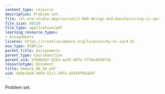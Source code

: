 ```yaml
---
content_type: resource
description: Problem set.
file: /ol-ocw-studio-app/courses/2-008-design-and-manufacturing-ii-spring-2004/de9ecbe84d4351c139fee5429f95ab47_hmewrk_06_04.pdf
file_size: 60210
file_type: application/pdf
learning_resource_types:
- Assignments
license: https://creativecommons.org/licenses/by-nc-sa/4.0/
ocw_type: OCWFile
parent_title: Assignments
parent_type: CourseSection
parent_uid: bfb8b6d7-82b3-ea35-497e-7ff6e4936f10
resourcetype: Document
title: hmewrk_06_04.pdf
uid: de9ecbe8-4d43-51c1-39fe-e5429f95ab47
---
```

Problem set.